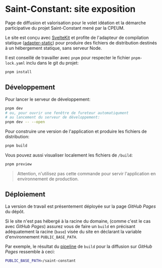 # Saint-Constant: site exposition

Page de diffusion et valorisation pour le volet idéation et la démarche participative du projet Saint-Constant mené par la CPEUM.

Le site est conçu avec [SvelteKit](https://github.com/sveltejs/kit) et profite de l'adapteur de compilation statique ([adapter-static](https://github.com/sveltejs/kit/tree/master/packages/adapter-static)) pour produire des fichiers de distribution destinés à un hébergement statique, sans serveur Node.

Il est conseillé de travailler avec `pnpm` pour respecter le fichier `pnpm-lock.yaml` inclu dans le git du projet:

```sh
pnpm install
```

## Développement

Pour lancer le serveur de développement:

```sh
pnpm dev
# ou, pour ouvrir une fenêtre de fureteur automatiqument
# au lancement du serveur de développement:
pnpm dev -- --open
```

Pour construire une version de l'application et produire les fichiers de distribution:

```sh
pnpm build
```

Vous pouvez aussi visualiser localement les fichiers de `/build`:

```sh
pnpm preview
```

> Attention, n'utilisez pas cette commande pour servir l'application en environnement de production.

## Déploiement

La version de travail est présentement déployée sur la page _GitHub Pages_ du dépôt.

Si le site n'est pas hébergé à la racine du domaine, (comme c'est le cas avec _GitHub Pages_) assurez vous de faire un `build` en précisant adéquatement la racine (`base`) visée du site en déclarant la variable d'environnement `PUBLIC_BASE_PATH`.

Par exemple, le résultat du [pipeline](/.github/workflows/deploy.yml) de `build` pour la diffusion sur _GitHub Pages_ ressemble à ceci:

```sh
PUBLIC_BASE_PATH=/saint-constant
```
